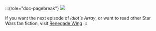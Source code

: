 :::(role="doc-pagebreak"}
![](./src/assets/renegadewing.jpg)

If you want the next episode of *Idiot's Array*, or want to read other Star Wars fan fiction, visit [Renegade Wing](http://www.renegadewing.com)
:::
